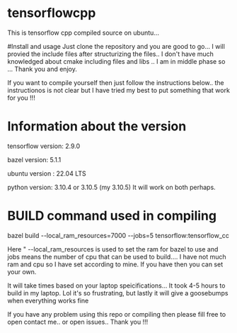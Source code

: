 # tensorflowcpp
This is tensorflow cpp compiled source on ubuntu...

#Install and usage 
Just clone the repository and you are good to go... I will provied the include files after structurizing the files.. I don't have 
much knowledged about cmake including files and libs .. I am in middle phase so ... Thank you and enjoy.

If you want to compile yourself then just follow the instructions below..
the instructionos is not clear but I have tried my best to put something that work for you !!!

# Information about the version 

tensorflow version: 2.9.0

bazel version: 5.1.1

ubuntu version : 22.04 LTS

python version: 3.10.4 or 3.10.5 (my 3.10.5) It will work on both perhaps.

# BUILD command used in compiling 
bazel build --local_ram_resources=7000 --jobs=5 tensorflow:tensorflow_cc

Here " --local_ram_resources is used to set the ram for bazel to use and jobs means the number of cpu that can be used to build....
I have not much ram and cpu so I have set according to mine. If you have then you can set your own.

It will take times based on your laptop speicifications... It took 4-5 hours to build in my laptop. Lol it's so frustrating, but lastly it will 
give a goosebumps when everything works fine 


If you have any problem using this repo or compiling then please fill free to open contact me.. or open issues.. Thank you !!!
